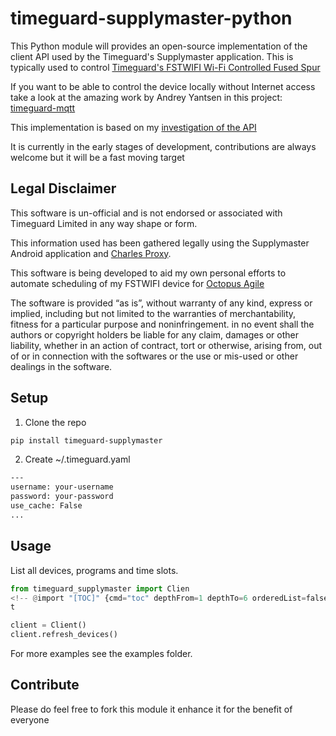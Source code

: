 # timeguard-supplymaster-python

This Python module will provides an open-source implementation of the client API used by the Timeguard's Supplymaster application. This is typically used to control [Timeguard's FSTWIFI Wi-Fi Controlled Fused Spur](https://www.timeguard.com/products/time/immersion-and-general-purpose-timeswitches/wi-fi-controlled-fused-spur)

If you want to be able to control the device locally without Internet access take a look at the amazing work by Andrey Yantsen in this project: [timeguard-mqtt](https://github.com/andrey-yantsen/timeguard-mqtt)

This implementation is based on my [investigation of the API](https://github.com/rjpearce/timeguard-supplymaster)

It is currently in the early stages of development, contributions are always welcome but it will be a fast moving target

## Legal Disclaimer

This software is un-official and is not endorsed or associated with Timeguard Limited in any way shape or form.

This information used has been gathered legally using the Supplymaster Android application and [Charles Proxy](https://www.charlesproxy.com).

This software is being developed to aid my own personal efforts to automate scheduling of my FSTWIFI device for [Octopus Agile](https://octopus.energy/agile/)

The software is provided “as is”, without warranty of any kind, express or implied, including but not limited to the warranties of merchantability, fitness for a particular purpose and noninfringement. in no event shall the authors or copyright holders be liable for any claim, damages or other liability, whether in an action of contract, tort or otherwise, arising from, out of or in connection with the softwares or the use or mis-used or other dealings in the software.

## Setup

1. Clone the repo

  ```bash
  pip install timeguard-supplymaster
  ```

2. Create ~/.timeguard.yaml

  ```bash
  ---
  username: your-username
  password: your-password
  use_cache: False
  ...
  ```

## Usage

List all devices, programs and time slots.

```python
from timeguard_supplymaster import Clien
<!-- @import "[TOC]" {cmd="toc" depthFrom=1 depthTo=6 orderedList=false} -->
t

client = Client()
client.refresh_devices()

```

For more examples see the examples folder.

## Contribute

Please do feel free to fork this module it enhance it for the benefit of everyone